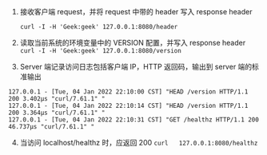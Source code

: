 1. 接收客户端 request，并将 request 中带的 header 写入 response header

    `curl -I -H 'Geek:geek' 127.0.0.1:8080/header`

2. 读取当前系统的环境变量中的 VERSION 配置，并写入 response header
 `curl -I -H 'Geek:geek' 127.0.0.1:8080/version`


3. Server 端记录访问日志包括客户端 IP，HTTP 返回码，输出到 server 端的标准输出

  ```
  127.0.0.1 - [Tue, 04 Jan 2022 22:10:00 CST] "HEAD /version HTTP/1.1 200 3.402µs "curl/7.61.1" "
  127.0.0.1 - [Tue, 04 Jan 2022 22:10:14 CST] "HEAD /version HTTP/1.1 200 3.364µs "curl/7.61.1" "
  127.0.0.1 - [Tue, 04 Jan 2022 22:10:31 CST] "GET /healthz HTTP/1.1 200 46.737µs "curl/7.61.1" "
  ```
  
4. 当访问 localhost/healthz 时，应返回 200
  `curl   127.0.0.1:8080/healthz`
